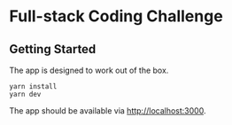 # Full-stack Coding Challenge

## Getting Started

The app is designed to work out of the box.

```shell
yarn install
yarn dev
```

The app should be available via [http://localhost:3000](http://localhost:3000).
